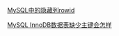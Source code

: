 [MySQL中的隐藏列rowid](https://www.cnblogs.com/trunks2008/p/15213918.html)

[MySQL InnoDB数据表缺少主键会怎样](https://blog.csdn.net/qq_31459039/article/details/105123762)

